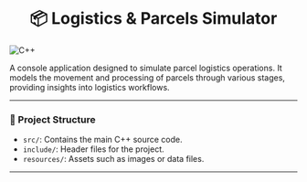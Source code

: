 <h1 align="center"> 📦 Logistics & Parcels Simulator </h1>

![C++](https://img.shields.io/badge/C++-00599C?style=for-the-badge&logo=cplusplus&logoColor=white)

A console application designed to simulate parcel logistics operations. It models the movement and processing of parcels through various stages, providing insights into logistics workflows.

---

### 📁 Project Structure
- `src/`: Contains the main C++ source code.
- `include/`: Header files for the project.
- `resources/`: Assets such as images or data files.

---

